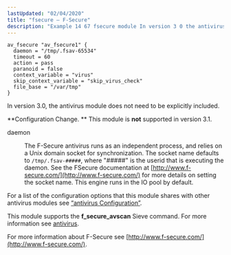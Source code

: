 ```yaml
---
lastUpdated: "02/04/2020"
title: "fsecure – F-Secure"
description: "Example 14 67 fsecure module In version 3 0 the antivirus module does not need to be explicitly included Configuration Change This module is not supported in version 3 1 daemon The F Secure antivirus runs as an independent process and relies on a Unix domain socket for synchronization The..."
---
```


<a name="idp20034656"></a> <a name="idp20036288"></a> 


```
av_fsecure "av_fsecure1" {
  daemon = "/tmp/.fsav-65534"
  timeout = 60
  action = pass
  paranoid = false
  context_variable = "virus"
  skip_context_variable = "skip_virus_check"
  file_base = "/var/tmp"
}
```

In version 3.0, the antivirus module does not need to be explicitly included.

**Configuration Change. ** This module is **not** supported in version 3.1.

<dl class="variablelist">

<dt>daemon</dt>

<dd>

The F-Secure antivirus runs as an independent process, and relies on a Unix domain socket for synchronization. The socket name defaults to `/tmp/.fsav-#####`, where "#####" is the userid that is executing the daemon. See the FSecure documentation at [http://www.f-secure.com/](http://www.f-secure.com/) for more details on setting the socket name. This engine runs in the IO pool by default.

</dd>

</dl>

For a list of the configuration options that this module shares with other antivirus modules see [“antivirus Configuration”](/momentum/3/3-reference/3-reference-modules-antivirus#modules.antivirus.configuration).

This module supports the **f_secure_avscan** Sieve command. For more information see [antivirus](/momentum/3/3-reference/sieve-ref-antivirus).

For more information about F-Secure see [http://www.f-secure.com/](http://www.f-secure.com/).